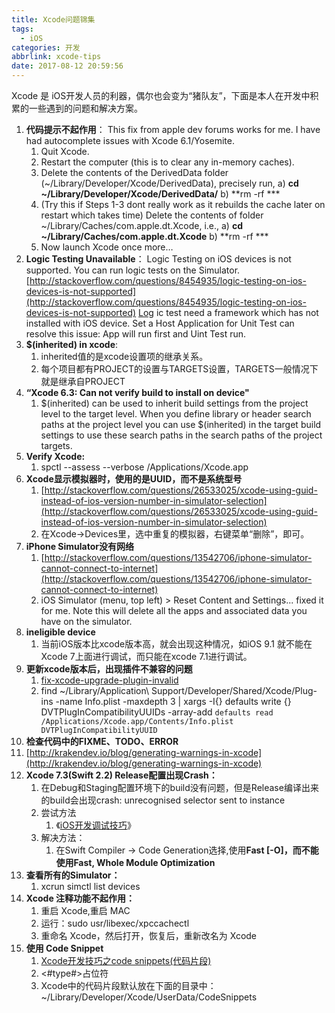 ```yaml
---
title: Xcode问题锦集
tags:
  - iOS
categories: 开发
abbrlink: xcode-tips
date: 2017-08-12 20:59:56
---
```


Xcode 是 iOS开发人员的利器，偶尔也会变为“猪队友”，下面是本人在开发中积累的一些遇到的问题和解决方案。

<!-- more -->

1. **代码提示不起作用**：
   This fix from apple dev forums works for me. I have had autocomplete issues with Xcode 6.1/Yosemite.
   1. Quit Xcode.
   2. Restart the computer (this is to clear any in-memory caches).
   3. Delete the contents of the DerivedData folder (~/Library/Developer/Xcode/DerivedData), precisely run, 
      a) **cd ~/Library/Developer/Xcode/DerivedData/** 
      b) **rm -rf ***
   4. (Try this if Steps 1-3 dont really work as it rebuilds the cache later on restart which takes time) Delete the contents of folder ~/Library/Caches/com.apple.dt.Xcode, i.e., 
      a) **cd ~/Library/Caches/com.apple.dt.Xcode** 
      b) **rm -rf ***
   5. Now launch Xcode once more…
2. **Logic Testing Unavailable**：
   Logic Testing on iOS devices is not supported. You can run logic tests on the Simulator.
   [http://stackoverflow.com/questions/8454935/logic-testing-on-ios-devices-is-not-supported](http://stackoverflow.com/questions/8454935/logic-testing-on-ios-devices-is-not-supported)
   [Log](http://stackoverflow.com/questions/8454935/logic-testing-on-ios-devices-is-not-supported)
   ic test need a framework which has not installed with iOS device. Set a Host Application for Unit Test can resolve this issue: App will run first and Uint Test run.
3. **$(inherited) in xcode**:
   1. inherited值的是xcode设置项的继承关系。
   2. 每个项目都有PROJECT的设置与TARGETS设置，TARGETS一般情况下就是继承自PROJECT
4. **“Xcode 6.3: Can not verify build to install on device"**
   1. $(inherited) can be used to inherit build settings from the project level to the target level. When you define library or header search paths at the project level you can use $(inherited) in the target build settings to use these search paths in the search paths of the project targets.
5. **Verify Xcode:**
   1. spctl --assess --verbose /Applications/Xcode.app
6. **Xcode显示模拟器时，使用的是UUID，而不是系统型号**
   1. [http://stackoverflow.com/questions/26533025/xcode-using-guid-instead-of-ios-version-number-in-simulator-selection](http://stackoverflow.com/questions/26533025/xcode-using-guid-instead-of-ios-version-number-in-simulator-selection)
   2. 在Xcode->Devices里，选中重复的模拟器，右键菜单“删除”，即可。
7. **iPhone Simulator没有网络**
   1. [http://stackoverflow.com/questions/13542706/iphone-simulator-cannot-connect-to-internet](http://stackoverflow.com/questions/13542706/iphone-simulator-cannot-connect-to-internet)
   2. iOS Simulator (menu, top left) > Reset Content and Settings... fixed it for me. Note this will delete all the apps and associated data you have on the simulator.
8. **ineligible device**
   1. 当前iOS版本比xcode版本高，就会出现这种情况，如iOS 9.1 就不能在Xcode 7上面进行调试，而只能在xcode 7.1进行调试。
9. **更新xcode版本后，出现插件不兼容的问题**
   1. [fix-xcode-upgrade-plugin-invalid](http://joeshang.github.io/2015/04/10/fix-xcode-upgrade-plugin-invalid/)
   2. find ~/Library/Application\ Support/Developer/Shared/Xcode/Plug-ins -name Info.plist -maxdepth 3 | xargs -I{} defaults write {} DVTPlugInCompatibilityUUIDs -array-add `defaults read /Applications/Xcode.app/Contents/Info.plist DVTPlugInCompatibilityUUID`
10. **检查代码中的FIXME、TODO、ERROR**
   1. [http://krakendev.io/blog/generating-warnings-in-xcode](http://krakendev.io/blog/generating-warnings-in-xcode)
11. **Xcode 7.3(Swift 2.2) Release配置出现Crash：**
    1. 在Debug和Staging配置环境下的build没有问题，但是Release编译出来的build会出现crash: unrecognised selector sent to instance
    2. 尝试方法
       1. 《[iOS开发调试技巧](http://www.jianshu.com/p/06fcd298ef4c)》
    3. 解决方法：
       1. 在Swift Compiler -> Code Generation选择,使用**Fast [-O]，而不能使用Fast, Whole Module Optimization**
12. **查看所有的Simulator：**
    1. xcrun simctl list devices
13. **Xcode 注释功能不起作用：**
    1. 重启 Xcode,重启 MAC
    2. 运行：sudo usr/libexec/xpccachectl
    3. 重命名 Xcode，然后打开，恢复后，重新改名为 Xcode
14. **使用 Code Snippet**
    1. [Xcode开发技巧之code snippets(代码片段)](http://blog.csdn.net/wzzvictory/article/details/12163939)
    2. <#type#>占位符
    3. Xcode中的代码片段默认放在下面的目录中：~/Library/Developer/Xcode/UserData/CodeSnippets